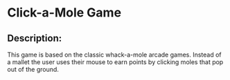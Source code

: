 # Click-a-Mole Game

## Description:
This game is based on the classic whack-a-mole arcade games. Instead of a mallet the user uses their mouse to earn points by clicking moles that pop out of the ground.